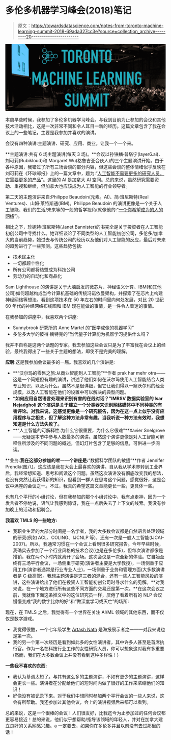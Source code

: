 # 多伦多机器学习峰会(2018)笔记

> 原文：<https://towardsdatascience.com/notes-from-toronto-machine-learning-summit-2018-69ada327cc3e?source=collection_archive---------20----------------------->

![](img/7a1c886696641a01965193dd3f6d4b0a.png)

本周早些时候，我参加了多伦多机器学习峰会。与我到目前为止参加的会议和其他技术活动相比，这是一次非常不同和令人耳目一新的经历。这篇文章包含了我在会议上的一些笔记，主要是我参加并喜欢的演讲。

会议有四种演讲:主题演讲、研究、应用、商业。让我一个一个来。

**主题演讲:共有 6 场主题演讲(每天 3 场)。**会议以孙铁麟·普塔宁(layer6.ai)、刘可莉(Rubikloud)和 Margaret Wu(格鲁吉亚合伙人)的三个主题演讲开始。由于各种原因，我错过了所有三场会谈的部分内容，但这些会谈的整体情绪似乎反映在刘可莉在《环球邮报》上的一篇文章中，题为:“[人工智能不需要更多的研究人员，它需要更多的产品](https://www.theglobeandmail.com/business/commentary/article-ai-doesnt-need-more-researchers-it-needs-more-products/)”。这里的 AI 是加拿大 AI 空间。总的来说，虽然研究需要资助、重视和继续，但加拿大也应该成为人工智能的行业领导者。

第二天的主题演讲来自:Philippe Beaudoin(元素。AI)、简·班尼斯特(Real Ventures)、山姆·莱特斯通(IBM)。Philippe Beaudoin 的演讲更像是一个关于人工智能、我们的生活/未来等的一般的哲学视角(就像他的:“[一个你希望成为的人的网络](https://medium.com/startup-grind/a-web-for-the-person-you-wish-you-were-7a340ae3d73a)”)。

相比之下，珍妮特·班尼斯特(Janet Bannister)的书完全是关于投资者在人工智能初创公司中寻找什么。她详细谈论了不同类型的人工智能初创公司，多伦多/加拿大的当前趋势，她过去与传统公司的经历以及他们对人工智能的反应，最后对未来的趋势进行了一些预测。这些趋势包括:

*   技术民主化
*   一切都超个性化
*   所有公司都将结盟成为科技公司
*   劳动力的自动化和商品化

Sam Lighthouse 的演讲是关于大脑启发的微芯片、神经语义计算、IBM(和其他公司)如何超越构成当今计算机基础的传统冯诺依曼架构，并探索了在芯片上构建神经网络等想法。看到这项技术在 50 年左右的时间里向何处发展，对比 20 世纪 60 年代的神经网络布线图和 IBM 现在能做的事情，是一件令人着迷的事情。

在我参加的讲座中，我喜欢两个讲座:

*   Sunnybrook 研究所的 Anne Martel 的“医学成像的机器学习”
*   多伦多大学的彼得·魏特克的“当代量子计算能为机器学习提供什么吗？

我并不自称是这两个话题的专家。我去参加这些会议只是为了丰富我在会议上的经验，最终我得出了一些关于主题的想法，即使不是完美的理解。

**应聘**:这是我参加会谈最多的一届。我喜欢的几个演讲是:

*   **“沃尔玛的零售之旅:从商业智能到人工智能”**作者 prak har mehr otra——这是一个简短但有趣的演讲，讲述了他们如何在沃尔玛使用人工智能结合人类专业知识，以及为什么。虽然不是很详细，但它让我们得以一窥沃尔玛的经营规模，以及人工智能在他们的设置中可以解决的典型问题。
*   **“如何应用自然语言处理来识别有害的在线对话？”IMRSV 数据实验室的 Isar Nejadgholi 这个演讲是关于建立一个分类器来识别网络媒体中不同种类的有害评论。对我来说，这感觉更像是一个研究报告，因为在这一点上似乎没有应用程序与之相关，但了解这种方法非常有趣。当我听说一种方法有效时，我想知道是什么方法失败了。**
*   **“人工智能的可解释性:为什么它很重要，为什么它很难”**Xavier Snelgrove——无疑是本节中参与人数最多的演讲。虽然这个演讲更像是对人工智能可解释性所涉及的不同问题的概述，但幻灯片包含了足够的信息，可供进一步阅读。

**业务:**我在这部分参加的唯一一个讲座是:**“数据科学团队的敏捷”**作者 Jennifer Prendki(图八)。这应该是我在大会上最喜欢的演讲。自从我从学术界转到工业界后，我经常想知道、思考和阅读这个问题。虽然这次演讲没有彻底改变我的想法，也没有突然让我获得新的知识，但看到一群人在思考这个问题，感觉很好，这是会议中满座的会议之一。不过，我真的希望这篇文章能更长一些，更具体一些。

也有几个平行的小组讨论，但在我参加的那个小组讨论中，我有点走神，因为一个发言者不停地说，语气让我感到惊讶，我在一点后失去了上下文的线索。我没有参加晚上的活动和招聘会。

**我喜欢 TMLS 的一些地方:**

*   我职业生涯的大部分时间是一名学者，我的大多数会议都是自然语言处理领域的研究(例如 ACL、COLING、IJCNLP 等)，还有一次是一般人工智能(IJCAI-2007)。所以，我通常习惯在一个会议上看到很多研究报告。今年早些时候，我确实去参加了一个行业风格的技术会议(也是在多伦多)，但每次演讲都像是推销，我在两个小时内就离开了会场。这次会议是一次全新的体验。它自始至终有三场平行会议，一场侧重于研究(演讲者主要是大学教授)，一场侧重于应用工作(演讲者通常是行业专业人士)，一场侧重于业务和管理方面(大多数演讲者是 C 级高管)。我想主题演讲是这三者的混合，还有一些人工智能风投的演讲，这些演讲给出了他们在投资人工智能初创公司时寻求什么的见解。**对我来说，在一个地方进行所有这些不同方面的交易还是第一次。**在这次会议之前，我就像下面这条推文中的这位研究员一样，厌倦了看着所有的 NLP 会议慢慢变成“我的数字比你的好”和“做深度学习或灭亡”的场所:

现在，在 TMLS 之后，我觉得有一个世界在关注 AI/ML 领域的其他东西，而不仅仅是数字游戏。

*   我觉得很酷，一个七年级学生 [Artash Nath](https://hotpoprobot.com/) 是海报展示者之一——对我来说也是第一次。
*   我的另一个第一次经历是看到如此多的女性演讲者，其中许多人甚至是首席执行官。作为一名在科技行业工作的女性研究人员，你可以想象这对我有多重要(然而，我们在大多数会议上并没有看到这种多样性！)

**一些我不喜欢的东西:**

*   我认为基调太短了。与其有这么多的主题演讲，不如有更少的主题演讲，这样会更长一些。演讲者在分配给他们的短时间内做了很好的工作来浓缩他们的知识！
*   好像没有被记录下来。对于我们中想同时参加两个平行会议的一些人来说，这会有所帮助。我还参加过其他会议，会上的演讲视频后来都可以看到。

总的来说，这是一个很棒的会议！人们很友好，比我迄今为止参加过的任何会议都更容易接近！总的来说，他们似乎想帮助/指导该领域的年轻人，并对在加拿大建立良好的关系网感兴趣。a 一定要去，如果你在多伦多并且以前没有去过那里的话！